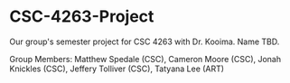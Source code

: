 # CSC-4263-Project
Our group's semester project for CSC 4263 with Dr. Kooima. Name TBD.

Group Members: Matthew Spedale (CSC), Cameron Moore (CSC), Jonah Knickles (CSC), Jeffery Tolliver (CSC), Tatyana Lee (ART)
